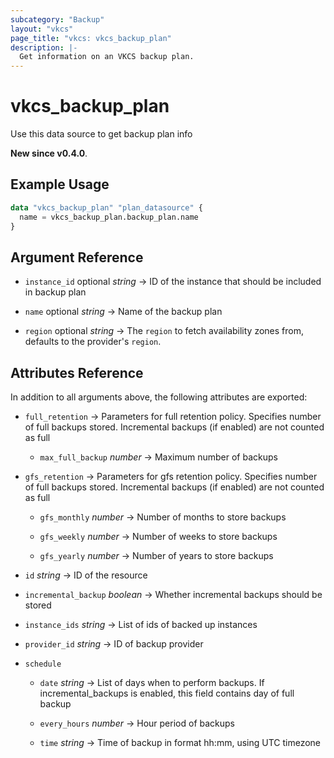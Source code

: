 ```yaml
---
subcategory: "Backup"
layout: "vkcs"
page_title: "vkcs: vkcs_backup_plan"
description: |-
  Get information on an VKCS backup plan.
---
```


# vkcs_backup_plan

Use this data source to get backup plan info

**New since v0.4.0**.

## Example Usage

```terraform
data "vkcs_backup_plan" "plan_datasource" {
  name = vkcs_backup_plan.backup_plan.name
}
```

## Argument Reference
- `instance_id` optional *string* &rarr;  ID of the instance that should be included in backup plan

- `name` optional *string* &rarr;  Name of the backup plan

- `region` optional *string* &rarr;  The `region` to fetch availability zones from, defaults to the provider's `region`.


## Attributes Reference
In addition to all arguments above, the following attributes are exported:
- `full_retention`  &rarr;  Parameters for full retention policy. Specifies number of full backups stored. Incremental backups (if enabled) are not counted as full
  - `max_full_backup` *number* &rarr;  Maximum number of backups


- `gfs_retention`  &rarr;  Parameters for gfs retention policy. Specifies number of full backups stored. Incremental backups (if enabled) are not counted as full
  - `gfs_monthly` *number* &rarr;  Number of months to store backups

  - `gfs_weekly` *number* &rarr;  Number of weeks to store backups

  - `gfs_yearly` *number* &rarr;  Number of years to store backups


- `id` *string* &rarr;  ID of the resource

- `incremental_backup` *boolean* &rarr;  Whether incremental backups should be stored

- `instance_ids` *string* &rarr;  List of ids of backed up instances

- `provider_id` *string* &rarr;  ID of backup provider

- `schedule` 
  - `date` *string* &rarr;  List of days when to perform backups. If incremental_backups is enabled, this field contains day of full backup

  - `every_hours` *number* &rarr;  Hour period of backups

  - `time` *string* &rarr;  Time of backup in format hh:mm, using UTC timezone



